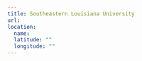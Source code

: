 ```yaml
---
title: Southeastern Louisiana University
url:
location:
  name:
  latitude: ""
  longitude: ""
---
```

